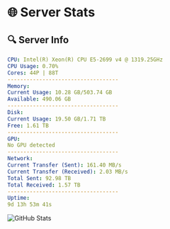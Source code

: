# 🌐 Server Stats
## 🔍 Server Info
```yaml
CPU: Intel(R) Xeon(R) CPU E5-2699 v4 @ 1319.25GHz
CPU Usage: 0.70%
Cores: 44P | 88T
-----------------------------------
Memory:
Current Usage: 10.28 GB/503.74 GB
Available: 490.06 GB
-----------------------------------
Disk:
Current Usage: 19.50 GB/1.71 TB
Free: 1.61 TB
-----------------------------------
GPU:
No GPU detected
-----------------------------------
Network:
Current Transfer (Sent): 161.40 MB/s
Current Transfer (Received): 2.03 MB/s
Total Sent: 92.98 TB
Total Received: 1.57 TB
-----------------------------------
Uptime:
9d 13h 53m 41s
```
![GitHub Stats](https://img.shields.io/badge/Updated-2025-02-17_12:36:59-blue)